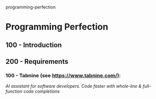 programming-perfection
# Programming Perfection

## 100 - Introduction

## 200 - Requirements

### 100 - Tabnine (see https://www.tabnine.com/): 
*AI assistant for software developers. Code faster with whole-line & full-function code completions*
